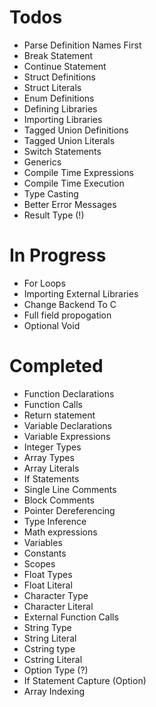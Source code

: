 # Todos
- Parse Definition Names First
- Break Statement
- Continue Statement
- Struct Definitions
- Struct Literals
- Enum Definitions
- Defining Libraries
- Importing Libraries
- Tagged Union Definitions
- Tagged Union Literals
- Switch Statements
- Generics
- Compile Time Expressions
- Compile Time Execution
- Type Casting
- Better Error Messages
- Result Type (!)

# In Progress
- For Loops
- Importing External Libraries
- Change Backend To C
- Full field propogation
- Optional Void

# Completed
- Function Declarations
- Function Calls
- Return statement
- Variable Declarations
- Variable Expressions
- Integer Types
- Array Types
- Array Literals
- If Statements
- Single Line Comments
- Block Comments
- Pointer Dereferencing
- Type Inference
- Math expressions
- Variables
- Constants
- Scopes
- Float Types
- Float Literal
- Character Type
- Character Literal
- External Function Calls
- String Type
- String Literal
- Cstring type
- Cstring Literal
- Option Type (?)
- If Statement Capture (Option)
- Array Indexing
